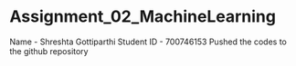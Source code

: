 # Assignment_02_MachineLearning
Name - Shreshta Gottiparthi
Student ID - 700746153
Pushed the codes to the github repository
